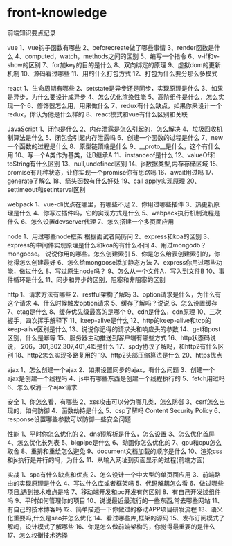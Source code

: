 # front-knowledge
前端知识要点记录

vue
1、vue钩子函数有哪些
2、beforecreate做了哪些事情
3、render函数是什么
4、computed，watch，methods之间的区别
5、编写一个指令
6、v-if和v-show的区别
7、for加key的目的是什么
8、双向绑定的原理
9、虚拟dom的更新机制
10、源码看过哪些
11、用的什么打包方式
12、打包为什么要分那么多模式

react
1、生命周期有哪些
2、setstate是异步还是同步，实现原理是什么
3、如果是异步，为什么要设计成异步
4、怎么优化渲染性能
5、高阶组件是什么，怎么实现一个
6、修饰器怎么用，用来做什么
7、redux有什么缺点，如果你来设计一个redux，你认为他是什么样的
8、react模式和vue有什么区别和关联

JavaScript
1、闭包是什么
2、内存泄露是怎么引起的，怎么解决
4、垃圾回收机制算法是什么
5、闭包会引起内存泄露吗
6、创建一个函数的过程是什么
7、new一个函数的过程是什么
8、原型链顶端是什么
9、__proto__是什么，这个有什么用
10、写一个A类作为基类，让B继承A
11、instanceof是什么
12、valueOf和toString有什么区别
13、null,undefined区别
14、js数据类型,内存存储区域
15、promise有几种状态，让你实现一个promise你有思路吗
16、await用过吗
17、generate了解么
18、箭头函数有什么好处
19、call apply实现原理
20、settimeout和setinterval区别

webpack
1、vue-cli优点在哪里，有哪些不足
2、你用过哪些插件
3、热更新原理是什么
4、你写过插件吗，它的实现方式是什么
5、webpack执行机制流程是什么
6、怎么设置devserver代理
7、怎么搭建一个多页面应用

node
1、用过哪些node框架 根据面试者简历问
2、express和koa的区别
3、express的中间件实现原理是什么和koa的有什么不同
4、用过mongodb？mongoose。 说说你用的哪些。怎么创建索引
5、你是怎么给表创建索引的，你觉得怎么创建最好
6、怎么给mongoose添加静态方法
7、express你用过哪些功能，做过什么
8、写过原生node吗？
9、怎么从一个文件A，写入到文件B
10、事件循环是什么
11、同步和异步的区别，阻塞和非阻塞的区别

http
1、请求方法有哪些
2、restful架构了解吗
3、option请求是什么，为什么有这个请求
4、什么时候触发option请求
5、缓存了解吗？说说
6、怎么设置缓存
7、etag是什么
8、缓存优先级最高的是哪个
9、cdn是什么，cdn原理
10、三次握手，四次挥手解释下
11、keep-alive是什么
12、http的keep-alive和tcp的keep-alive区别是什么
13、说说你记得的请求头和响应头的参数
14、get和post区别，什么是幂等
15、服务器主动推送到客户端有哪些方式
16、http状态码说说， 206，301,302,307,401,415是什么
17、spdy协议了解吗，和http2有什么区别
18、http2怎么实现多路复用的
19、http2头部压缩算法是什么
20、https优点

ajax
1、怎么创建一个ajax
2、如果设置同步的ajax，有什么问题
3、创建一个ajax是创建一个线程吗
4、js中有哪些东西是创建一个线程执行的
5、fetch用过吗
6、怎么取消一个ajax请求

安全
1、你怎么看，有哪些
2、xss攻击可以分为哪几类，怎么防御
3、csrf怎么出现的，如何防御
4、函数劫持是什么
5、csp了解吗 Content Security Policy
6、response设置哪些参数可以防御一些安全问题

性能
1、平时你怎么优化的
2、dns预解析是什么，怎么设置
3、怎么优化首屏
4、怎么优化长列表
5、bigpipe是什么
6、动画你怎么优化的
7、gpu和cpu怎么取舍
8、重排和重绘怎么避免
9、document文档加载的顺序是什么
10、渲染css和js执行是并行的吗，为什么
11、从输入网址到页面显示的过程(前端方面)

实战
1、spa有什么缺点和优点
2、怎么设计一个中大型的单页面应用
3、前端路由的实现原理是什么
4、写过什么库或者框架吗
5、代码解耦怎么看
6、做过哪些项目,遇到技术难点是啥
7、移动端开发和pc开发有何区别
8、有自己开发过组件吗
9、平时如何管理你的项目
10、说说最近最流行的一些东西,常去哪些网站
11、有自己的技术博客吗
12、简单描述一下你做过的移动APP项目研发流程
13、语义化重要吗,什么是seo并怎么优化
14、看过哪些库,框架的源码
15、发布订阅模式了解吗，设计模式了解哪些
16、你是怎么做前端架构的，你觉得最重要的是什么
17、怎么权衡技术选择
